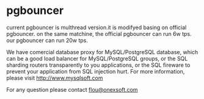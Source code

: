 # pgbouncer
current pgbouncer is multhread version.it is modifyed basing on official pgbouncer.
on the same matchine, the official pgbouncer can run 6w tps. our pgbouncer can run 20w tps.

We have comercial database proxy for MySQL/PostgreSQL database, which can be a good load balancer for MySQL/PostgreSQL groups, or the SQL sharding routers transparently to you applications, or the SQL fireware to prevent your application from SQL injection hurt. For more information, please visit http://www.mysqlsoft.com


For any question please contact flou@onexsoft.com
  

